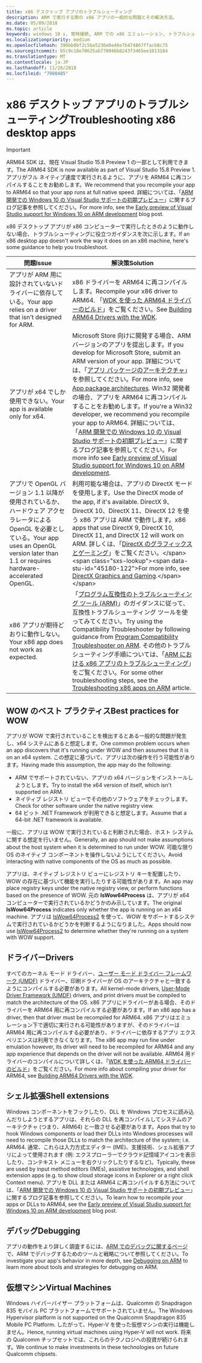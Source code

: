 ```yaml
---
title: x86 デスクトップ アプリのトラブルシューティング
description: ARM で実行する際の x86 アプリの一般的な問題とその解決方法。
ms.date: 05/09/2018
ms.topic: article
keywords: windows 10 s, 常時接続, ARM での x86 エミュレーション, トラブルシューティング
ms.localizationpriority: medium
ms.openlocfilehash: 396bb0bf2c5ba5236e0e46e7b474867ffacb8c75
ms.sourcegitcommit: b5c9c18e70625ab770946b8243f3465ee1013184
ms.translationtype: MT
ms.contentlocale: ja-JP
ms.lasthandoff: 11/28/2018
ms.locfileid: "7980485"
---
```

# <a name="troubleshooting-x86-desktop-apps"></a><span data-ttu-id="45180-104">x86 デスクトップ アプリのトラブルシューティング</span><span class="sxs-lookup"><span data-stu-id="45180-104">Troubleshooting x86 desktop apps</span></span>
>[!IMPORTANT]
> <span data-ttu-id="45180-105">ARM64 SDK は、現在 Visual Studio 15.8 Preview 1 の一部として利用できます。</span><span class="sxs-lookup"><span data-stu-id="45180-105">The ARM64 SDK is now available as part of Visual Studio 15.8 Preview 1.</span></span> <span data-ttu-id="45180-106">アプリがフル ネイティブ速度で実行されるように、アプリを ARM64 に再コンパイルすることをお勧めします。</span><span class="sxs-lookup"><span data-stu-id="45180-106">We recommend that you recompile your app to ARM64 so that your app runs at full native speed.</span></span> <span data-ttu-id="45180-107">詳細については、「[ARM 開発での Windows 10 の Visual Studio サポートの初期プレビュー](https://blogs.windows.com/buildingapps/2018/05/08/visual-studio-support-for-windows-10-on-arm-development/)」に関するブログ記事を参照してください。</span><span class="sxs-lookup"><span data-stu-id="45180-107">For more info, see the [Early preview of Visual Studio support for Windows 10 on ARM development](https://blogs.windows.com/buildingapps/2018/05/08/visual-studio-support-for-windows-10-on-arm-development/) blog post.</span></span>

<span data-ttu-id="45180-108">x86 デスクトップ アプリが x86 コンピューターで実行したときのように動作しない場合、トラブルシューティングに役立つガイダンスを次に示します。</span><span class="sxs-lookup"><span data-stu-id="45180-108">If an x86 desktop app doesn't work the way it does on an x86 machine, here's some guidance to help you troubleshoot.</span></span>

|<span data-ttu-id="45180-109">問題</span><span class="sxs-lookup"><span data-stu-id="45180-109">Issue</span></span>|<span data-ttu-id="45180-110">解決策</span><span class="sxs-lookup"><span data-stu-id="45180-110">Solution</span></span>|
|-----|--------|
| <span data-ttu-id="45180-111">アプリが ARM 用に設計されていないドライバーに依存している。</span><span class="sxs-lookup"><span data-stu-id="45180-111">Your app relies on a driver that isn't designed for ARM.</span></span> | <span data-ttu-id="45180-112">x86 ドライバーを ARM64 に再コンパイルします。</span><span class="sxs-lookup"><span data-stu-id="45180-112">Recompile your x86 driver to ARM64.</span></span> <span data-ttu-id="45180-113">「[WDK を使った ARM64 ドライバーのビルド](https://docs.microsoft.com/en-us/windows-hardware/drivers/develop/building-arm64-drivers)」をご覧ください。</span><span class="sxs-lookup"><span data-stu-id="45180-113">See [Building ARM64 Drivers with the WDK](https://docs.microsoft.com/en-us/windows-hardware/drivers/develop/building-arm64-drivers).</span></span> |
| <span data-ttu-id="45180-114">アプリが x64 でしか使用できない。</span><span class="sxs-lookup"><span data-stu-id="45180-114">Your app is available only for x64.</span></span> | <span data-ttu-id="45180-115">Microsoft Store 向けに開発する場合、ARM バージョンのアプリを提出します。</span><span class="sxs-lookup"><span data-stu-id="45180-115">If you develop for Microsoft Store, submit an ARM version of your app.</span></span> <span data-ttu-id="45180-116">詳細については、「[アプリ パッケージのアーキテクチャ](../packaging/device-architecture.md)」を参照してください。</span><span class="sxs-lookup"><span data-stu-id="45180-116">For more info, see [App package architectures](../packaging/device-architecture.md).</span></span> <span data-ttu-id="45180-117">Win32 開発者の場合、アプリを ARM64 に再コンパイルすることをお勧めします。</span><span class="sxs-lookup"><span data-stu-id="45180-117">If you're a Win32 developer, we recommend you recompile your app to ARM64.</span></span> <span data-ttu-id="45180-118">詳細については、「[ARM 開発での Windows 10 の Visual Studio サポートの初期プレビュー](https://blogs.windows.com/buildingapps/2018/05/08/visual-studio-support-for-windows-10-on-arm-development/)」に関するブログ記事を参照してください。</span><span class="sxs-lookup"><span data-stu-id="45180-118">For more info see [Early preview of Visual Studio support for Windows 10 on ARM development](https://blogs.windows.com/buildingapps/2018/05/08/visual-studio-support-for-windows-10-on-arm-development/).</span></span> |
| <span data-ttu-id="45180-119">アプリで OpenGL バージョン 1.1 以降が使用されているか、ハードウェア アクセラレータによる OpenGL を必要としている。</span><span class="sxs-lookup"><span data-stu-id="45180-119">Your app uses an OpenGL version later than 1.1 or requires hardware-accelerated OpenGL.</span></span> | <span data-ttu-id="45180-120">利用可能な場合は、アプリの DirectX モードを使用します。</span><span class="sxs-lookup"><span data-stu-id="45180-120">Use the DirectX mode of the app, if it's available.</span></span> <span data-ttu-id="45180-121">DirectX 9、DirectX 10、DirectX 11、DirectX 12 を使う x86 アプリは ARM で動作します。</span><span class="sxs-lookup"><span data-stu-id="45180-121">x86 apps that use DirectX 9, DirectX 10, DirectX 11, and DirectX 12 will work on ARM.</span></span> <span data-ttu-id="45180-122">詳しくは、「[DirectX のグラフィックスとゲーミング](https://msdn.microsoft.com/en-us/library/windows/desktop/ee663274(v=vs.85).aspx)」をご覧ください。</span><span class="sxs-lookup"><span data-stu-id="45180-122">For more info, see [DirectX Graphics and Gaming](https://msdn.microsoft.com/en-us/library/windows/desktop/ee663274(v=vs.85).aspx).</span></span> |
| <span data-ttu-id="45180-123">x86 アプリが期待どおりに動作しない。</span><span class="sxs-lookup"><span data-stu-id="45180-123">Your x86 app does not work as expected.</span></span> | <span data-ttu-id="45180-124">「[プログラム互換性のトラブルシューティング ツール (ARM)](apps-on-arm-program-compat-troubleshooter.md)」のガイダンスに従って、互換性トラブルシューティング ツールを使ってみてください。</span><span class="sxs-lookup"><span data-stu-id="45180-124">Try using the Compatibility Troubleshooter by following guidance from [Program Compatibility Troubleshooter on ARM](apps-on-arm-program-compat-troubleshooter.md).</span></span> <span data-ttu-id="45180-125">その他のトラブルシューティング手順については、「[ARM における x86 アプリのトラブルシューティング](apps-on-arm-troubleshooting-x86.md)」をご覧ください。</span><span class="sxs-lookup"><span data-stu-id="45180-125">For some other troubleshooting steps, see the [Troubleshooting x86 apps on ARM](apps-on-arm-troubleshooting-x86.md) article.</span></span> |

## <a name="best-practices-for-wow"></a><span data-ttu-id="45180-126">WOW のベスト プラクティス</span><span class="sxs-lookup"><span data-stu-id="45180-126">Best practices for WOW</span></span>
<span data-ttu-id="45180-127">アプリが WOW で実行されていることを検出するとある一般的な問題が発生し、x64 システムにあると想定します。</span><span class="sxs-lookup"><span data-stu-id="45180-127">One common problem occurs when an app discovers that it's running under WOW and then assumes that it is on an x64 system.</span></span> <span data-ttu-id="45180-128">この想定に基づいて、アプリは次の操作を行う可能性があります。</span><span class="sxs-lookup"><span data-stu-id="45180-128">Having made this assumption, the app may do the following:</span></span>

- <span data-ttu-id="45180-129">ARM でサポートされていない、アプリの x64 バージョンをインストールしようとします。</span><span class="sxs-lookup"><span data-stu-id="45180-129">Try to install the x64 version of itself, which isn't supported on ARM.</span></span>
- <span data-ttu-id="45180-130">ネイティブ レジストリ ビューでその他のソフトウェアをチェックします。</span><span class="sxs-lookup"><span data-stu-id="45180-130">Check for other software under the native registry view.</span></span>
- <span data-ttu-id="45180-131">64 ビット .NET Framework が利用できると想定します。</span><span class="sxs-lookup"><span data-stu-id="45180-131">Assume that a 64-bit .NET framework is available.</span></span>

<span data-ttu-id="45180-132">一般に、アプリは WOW で実行されていると判断された場合、ホスト システムに関する想定を行いません。</span><span class="sxs-lookup"><span data-stu-id="45180-132">Generally, an app should not make assumptions about the host system when it is determined to run under WOW.</span></span> <span data-ttu-id="45180-133">可能な限り OS のネイティブ コンポーネントを操作しないようにしてください。</span><span class="sxs-lookup"><span data-stu-id="45180-133">Avoid interacting with native components of the OS as much as possible.</span></span>

<span data-ttu-id="45180-134">アプリは、ネイティブ レジストリ ビューにレジストリ キーを配置したり、WOW の存在に基づいて機能を実行したりする可能性があります。</span><span class="sxs-lookup"><span data-stu-id="45180-134">An app may place registry keys under the native registry view, or perform functions based on the presence of WOW.</span></span> <span data-ttu-id="45180-135">元の **IsWow64Process** は、アプリが x64 コンピューターで実行されているかどうかのみ示しています。</span><span class="sxs-lookup"><span data-stu-id="45180-135">The original **IsWow64Process**  indicates only whether the app is running on an x64 machine.</span></span> <span data-ttu-id="45180-136">アプリは [IsWow64Process2](https://msdn.microsoft.com/en-us/library/windows/desktop/mt804318(v=vs.85).aspx) を使って、WOW をサポートするシステムで実行されているかどうかを判断するようになりました。</span><span class="sxs-lookup"><span data-stu-id="45180-136">Apps should now use [IsWow64Process2](https://msdn.microsoft.com/en-us/library/windows/desktop/mt804318(v=vs.85).aspx) to determine whether they're running on a system with WOW support.</span></span> 

## <a name="drivers"></a><span data-ttu-id="45180-137">ドライバー</span><span class="sxs-lookup"><span data-stu-id="45180-137">Drivers</span></span> 
<span data-ttu-id="45180-138">すべてのカーネル モード ドライバー、[ユーザー モード ドライバー フレームワーク (UMDF)](https://docs.microsoft.com/windows-hardware/drivers/wdf/overview-of-the-umdf) ドライバー、印刷ドライバーが OS のアーキテクチャと一致するようにコンパイルする必要があります。</span><span class="sxs-lookup"><span data-stu-id="45180-138">All kernel-mode drivers, [User-Mode Driver Framework (UMDF)](https://docs.microsoft.com/windows-hardware/drivers/wdf/overview-of-the-umdf) drivers, and print drivers must be compiled to match the architecture of the OS.</span></span> <span data-ttu-id="45180-139">x86 アプリにドライバーがある場合、そのドライバーを ARM64 用に再コンパイルする必要があります。</span><span class="sxs-lookup"><span data-stu-id="45180-139">If an x86 app has a driver, then that driver must be recompiled for ARM64.</span></span> <span data-ttu-id="45180-140">x86 アプリはエミュレーション下で適切に実行される可能性がありますが、そのドライバーは ARM64 用に再コンパイルする必要があり、ドライバーに依存するアプリ エクスペリエンスは利用できなくなります。</span><span class="sxs-lookup"><span data-stu-id="45180-140">The x86 app may run fine under emulation however, its driver will need to be recompiled for ARM64 and any app experience that depends on the driver will not be available.</span></span> <span data-ttu-id="45180-141">ARM64 用ドライバーのコンパイルについて詳しくは、「[WDK を使った ARM64 ドライバーのビルド](https://docs.microsoft.com/windows-hardware/drivers/develop/building-arm64-drivers)」をご覧ください。</span><span class="sxs-lookup"><span data-stu-id="45180-141">For more info about compiling your driver for ARM64, see [Building ARM64 Drivers with the WDK](https://docs.microsoft.com/windows-hardware/drivers/develop/building-arm64-drivers).</span></span>

## <a name="shell-extensions"></a><span data-ttu-id="45180-142">シェル拡張</span><span class="sxs-lookup"><span data-stu-id="45180-142">Shell extensions</span></span> 
<span data-ttu-id="45180-143">Windows コンポーネントをフックしたり、DLL を Windows プロセスに読み込んだりしようとするアプリは、それらの DLL を再コンパイルしてシステムのアーキテクチャ (つまり、ARM64) と一致させる必要があります。</span><span class="sxs-lookup"><span data-stu-id="45180-143">Apps that try to hook Windows components or load their DLLs into Windows processes will need to recompile those DLLs to match the architecture of the system; i.e. ARM64.</span></span> <span data-ttu-id="45180-144">通常、これらは入力方式エディター (IME)、支援技術、シェル拡張アプリによって使用されます (例: エクスプローラーでクラウド記憶域アイコンを表示したり、コンテキスト メニューを右クリックしたりするなど)。</span><span class="sxs-lookup"><span data-stu-id="45180-144">Typically, these are used by input method editors (IMEs), assistive technologies, and shell extension apps (e.g. to show cloud storage icons in Explorer or a right click Context menu).</span></span> <span data-ttu-id="45180-145">アプリを DLL または ARM64 に再コンパイルする方法については、「[ARM 開発での Windows 10 の Visual Studio サポートの初期プレビュー](https://blogs.windows.com/buildingapps/2018/05/08/visual-studio-support-for-windows-10-on-arm-development/)」に関するブログ記事を参照してください。</span><span class="sxs-lookup"><span data-stu-id="45180-145">To learn how to recompile your apps or DLLs to ARM64, see the [Early preview of Visual Studio support for Windows 10 on ARM development](https://blogs.windows.com/buildingapps/2018/05/08/visual-studio-support-for-windows-10-on-arm-development/) blog post.</span></span> 

## <a name="debugging"></a><span data-ttu-id="45180-146">デバッグ</span><span class="sxs-lookup"><span data-stu-id="45180-146">Debugging</span></span>
<span data-ttu-id="45180-147">アプリの動作をより詳しく調査するには、[ARM でのデバッグに関するページ](https://docs.microsoft.com/en-us/windows-hardware/drivers/debugger/debugging-arm64)で、ARM でデバッグするためのツールと戦略について参照してください。</span><span class="sxs-lookup"><span data-stu-id="45180-147">To investigate your app's behavior in more depth, see [Debugging on ARM](https://docs.microsoft.com/en-us/windows-hardware/drivers/debugger/debugging-arm64) to learn more about tools and strategies for debugging on ARM.</span></span>

## <a name="virtual-machines"></a><span data-ttu-id="45180-148">仮想マシン</span><span class="sxs-lookup"><span data-stu-id="45180-148">Virtual Machines</span></span>
<span data-ttu-id="45180-149">Windows ハイパーバイザー プラットフォームは、Qualcomm の Snapdragon 835 モバイル PC プラットフォームでサポートされていません。</span><span class="sxs-lookup"><span data-stu-id="45180-149">The Windows Hypervisor platform is not supported on the Qualcomm Snapdragon 835 Mobile PC Platform.</span></span> <span data-ttu-id="45180-150">したがって、Hyper-V を使った仮想マシンの実行は機能しません。</span><span class="sxs-lookup"><span data-stu-id="45180-150">Hence, running virtual machines using Hyper-V will not work.</span></span> <span data-ttu-id="45180-151">将来の Qualcomm チップセットでは、これらのテクノロジへの投資が続けられます。</span><span class="sxs-lookup"><span data-stu-id="45180-151">We continue to make investments in these technologies on future Qualcomm chipsets.</span></span> 